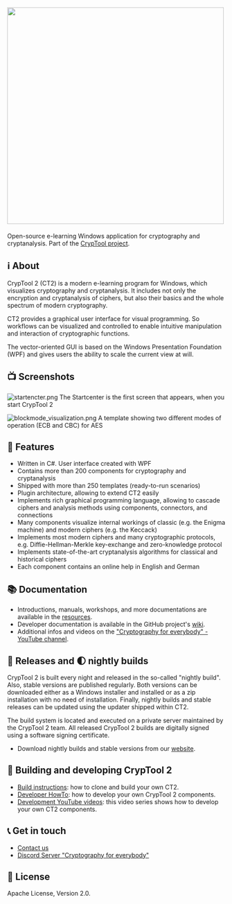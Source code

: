 # <img src="https://github.com/CrypToolProject/CrypTool-2/blob/main/documentation/images/ct2_banner.png" width="500">

Open-source e-learning Windows application for cryptography and cryptanalysis. Part of the [CrypTool project](https://www.cryptool.org).

## ℹ️ About

CrypTool 2 (CT2) is a modern e-learning program for Windows, which visualizes cryptography and cryptanalysis. It includes not only the encryption and cryptanalysis of ciphers, but also their basics and the whole spectrum of modern cryptography. 

CT2 provides a graphical user interface for visual programming. So workflows can be visualized and controlled to enable intuitive manipulation and interaction of cryptographic functions.

The vector-oriented GUI is based on the Windows Presentation Foundation (WPF) and gives users the ability to scale the current view at will.

## 📺 Screenshots

![startencter.png](https://github.com/CrypToolProject/CrypTool-2/blob/main/documentation/images/startcenter.png)
The Startcenter is the first screen that appears, when you start CrypTool 2

![blockmode_visualization.png](https://github.com/CrypToolProject/CrypTool-2/blob/main/documentation/images/blockmode_visualization.png)
A template showing two different modes of operation (ECB and CBC) for AES

## 🔎 Features

* Written in C#. User interface created with WPF
* Contains more than 200 components for cryptography and cryptanalysis
* Shipped with more than 250 templates (ready-to-run scenarios)
* Plugin architecture, allowing to extend CT2 easily
* Implements rich graphical programming language, allowing to cascade ciphers and analysis methods using components, connectors, and connections
* Many components visualize internal workings of classic (e.g. the Enigma machine) and modern ciphers (e.g. the Keccack)
* Implements most modern ciphers and many cryptographic protocols, e.g. Diffie-Hellman-Merkle key-exchange and zero-knowledge protocol
* Implements state-of-the-art cryptanalysis algorithms for classical and historical ciphers
* Each component contains an online help in English and German

## 📚 Documentation

* Introductions, manuals, workshops, and more documentations are available in the [resources](https://www.cryptool.org/en/ct2/resources).
* Developer documentation is available in the GitHub project's [wiki](https://github.com/CrypToolProject/CrypTool-2/wiki).
* Additional infos and videos on the ["Cryptography for everybody" - YouTube channel](https://www.youtube.com/c/CrypTool2).

## 👑 Releases and 🌓 nightly builds

CrypTool 2 is built every night and released in the so-called "nightly build". Also, stable versions are published regularly. Both versions can be downloaded either as a Windows installer and installed or as a zip installation with no need of installation. Finally, nightly builds and stable releases can be updated using the updater shipped within CT2.

The build system is located and executed on a private server maintained by the CrypTool 2 team. All released CrypTool 2 builds are digitally signed using a software signing certificate.

* Download nightly builds and stable versions from our [website](https://www.cryptool.org/en/ct2/downloads).

## 👷 Building and developing CrypTool 2

* [Build instructions](https://github.com/CrypToolProject/CrypTool-2/wiki/Build-Instructions): how to clone and build your own CT2.
* [Developer HowTo](https://github.com/CrypToolProject/CrypTool-2/wiki/Developer-HowTo): how to develop your own CrypTool 2 components.
* [Development YouTube videos](https://www.youtube.com/playlist?list=PLMuvAbyIl0PTTfPE2VhJ9PZ6qlOG0MMaX): this video series shows how to develop your own CT2 components.

## 📞 Get in touch

* [Contact us](https://www.cryptool.org/en/contact)
* [Discord Server "Cryptography for everybody"](https://discord.gg/Kz3NaXeb)

## 📜 License

Apache License, Version 2.0.

